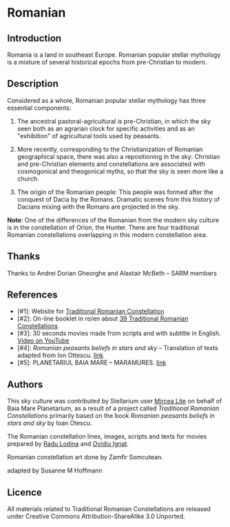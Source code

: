 # Romanian

## Introduction

Romania is a land in southeast Europe. Romanian popular stellar mythology is a mixture of several historical epochs from pre-Christian to modern.

## Description

Considered as a whole, Romanian popular stellar mythology has three essential components:

 1) The ancestral pastoral-agricultural is pre-Christian, in which the sky seen both as an agrarian clock for specific activities and as an "exhibition" of agricultural tools used by peasants.

 2) More recently, corresponding to the Christianization of Romanian geographical space, there was also a repositioning in the sky: Christian and pre-Christian elements and constellations are associated with cosmogonical and theogonical myths, so that the sky is seen more like a church. 

 3) The origin of the Romanian people: This people was formed after the conquest of Dacia by the Romans. Dramatic scenes from this history of Dacians mixing with the Romans are projected in the sky. 
 
__Note__: One of the differences of the Romanian from the modern sky culture is in the constellation of Orion, the Hunter. There are four traditional Romanian constellations overlapping in this modern constellation area.

## Thanks

Thanks to Andrei Dorian Gheorghe and Alastair McBeth – SARM members

## References

- [#1]: Website for [Traditional Romanian Constellation](http://www.crt-ro.com)
- [#2]: On-line booklet in ro/en about [39 Traditional Romanian Constellations](http://www.slideshare.net/planetariubm/broura-constelaii-romanesti-tradiionale)
- [#3]: 30 seconds movies made from scripts and with subtitle in English. [Video on YouTube](http://www.youtube.com/playlist?list=PLwaYDxThuSyGt1Pw55UxfI9802pq5fFro)
- [#4]: _Romanian peasants beliefs in stars and sky_ – Translation of texts adapted from Ion Ottescu. [link](http://www.sarm.ro/newsite/index.php?id=1&zi=29&luna=12&an=2009&act=news)
- [#5]: PLANETARIUL BAIA MARE – MARAMURES. [link](http://planetariubm.ro/)

## Authors

This sky culture was contributed by Stellarium user [Mircea Lite](mailto:MirceaLite@yahoo.com) on behalf of Baia Mare Planetarium, as a result of a project called _Traditional Romanian Constellations_ primarily based on the book _Romanian peasants beliefs in stars and sky_ by Ioan Otescu.

The Romanian constellation lines, images, scripts and texts for movies prepared by [Radu Lodina](mailto:rlodina@gmail.com) and [Ovidiu Ignat](mailto:OviIgnat@yahoo.com).

Romanian constellation art done by Zamfir Somcutean.

adapted by Susanne M Hoffmann

## Licence

All materials related to Traditional Romanian Constellations are released under Creative Commons Attribution-ShareAlike 3.0 Unported.
